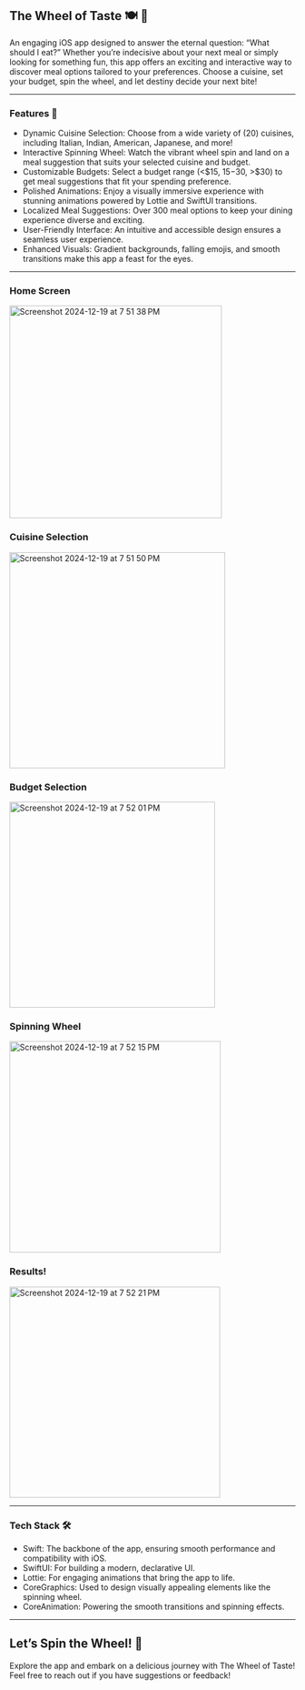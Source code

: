 ## The Wheel of Taste 🍽️ 🎡

An engaging iOS app designed to answer the eternal question: “What should I eat?” Whether you’re indecisive about your next meal or simply looking for something fun, this app offers an exciting and interactive way to discover meal options tailored to your preferences. Choose a cuisine, set your budget, spin the wheel, and let destiny decide your next bite!

-----------------------------------------------------------------------------------------------------------

### Features 🌟
- Dynamic Cuisine Selection: Choose from a wide variety of (20) cuisines, including Italian, Indian, American, Japanese, and more!
- Interactive Spinning Wheel: Watch the vibrant wheel spin and land on a meal suggestion that suits your selected cuisine and budget.
- Customizable Budgets: Select a budget range (<$15, $15-$30, >$30) to get meal suggestions that fit your spending preference.
- Polished Animations: Enjoy a visually immersive experience with stunning animations powered by Lottie and SwiftUI transitions.
- Localized Meal Suggestions: Over 300 meal options to keep your dining experience diverse and exciting.
- User-Friendly Interface: An intuitive and accessible design ensures a seamless user experience.
- Enhanced Visuals: Gradient backgrounds, falling emojis, and smooth transitions make this app a feast for the eyes.

-----------------------------------------------------------------------------------------------------------
### Home Screen
<img width="374" alt="Screenshot 2024-12-19 at 7 51 38 PM" src="https://github.com/user-attachments/assets/4268d59d-8454-461c-8f21-3ef1398e3c0a" />

### Cuisine Selection
<img width="380" alt="Screenshot 2024-12-19 at 7 51 50 PM" src="https://github.com/user-attachments/assets/3ea06fe1-2e6a-4776-a98b-90a29e8b2df7" />

### Budget Selection
<img width="362" alt="Screenshot 2024-12-19 at 7 52 01 PM" src="https://github.com/user-attachments/assets/7b5b1f8b-a01c-41d7-b277-cad889348bc6" />

### Spinning Wheel
<img width="372" alt="Screenshot 2024-12-19 at 7 52 15 PM" src="https://github.com/user-attachments/assets/5de99241-eae1-4c87-a519-651fd2a7255c" />

### Results!
<img width="371" alt="Screenshot 2024-12-19 at 7 52 21 PM" src="https://github.com/user-attachments/assets/9291380c-23ba-4715-a1d0-6a5b6e61d5bc" />

-----------------------------------------------------------------------------------------------------------
### Tech Stack 🛠️
- Swift: The backbone of the app, ensuring smooth performance and compatibility with iOS.
- SwiftUI: For building a modern, declarative UI.
- Lottie: For engaging animations that bring the app to life.
- CoreGraphics: Used to design visually appealing elements like the spinning wheel.
- CoreAnimation: Powering the smooth transitions and spinning effects.

-----------------------------------------------------------------------------------------------------------
## Let’s Spin the Wheel! 🎉

Explore the app and embark on a delicious journey with The Wheel of Taste! Feel free to reach out if you have suggestions or feedback!
